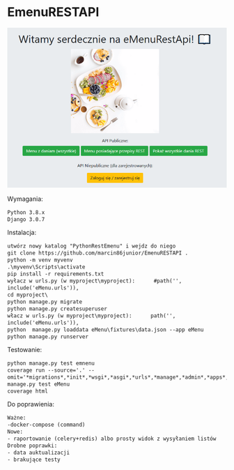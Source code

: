 EmenuRESTAPI 
===========

![alt text](https://github.com/marcin86junior/EmenuRESTAPI/blob/main/readme.PNG?raw=true)

Wymagania:

	Python 3.8.x
	Django 3.0.7

Instalacja:

	utwórz nowy katalog "PythonRestEmenu" i wejdz do niego
	git clone https://github.com/marcin86junior/EmenuRESTAPI .
	python -m venv myvenv
	.\myvenv\Scripts\activate
	pip install -r requirements.txt
	wyłacz w urls.py (w myproject\myproject):      #path('', include('eMenu.urls')),
	cd myproject\
	python manage.py migrate
	python manage.py createsuperuser
	włacz w urls.py (w myproject\myproject):      path('', include('eMenu.urls')),
	python  manage.py loaddata eMenu\fixtures\data.json --app eMenu
	python manage.py runserver 

Testowanie:

	python manage.py test emnenu
	coverage run --source='.' --omit='*migrations*,*init*,*wsgi*,*asgi*,*urls*,*manage*,*admin*,*apps*,*settings*,*test*,*seriali*' manage.py test eMenu
	coverage html
	

Do poprawienia:

	Ważne:
	-docker-compose (command)
	Nowe:	
	- raportowanie (celery+redis) albo prosty widok z wysyłaniem listów
	Drobne poprawki:
	- data auktualizacji
	- brakujące testy
